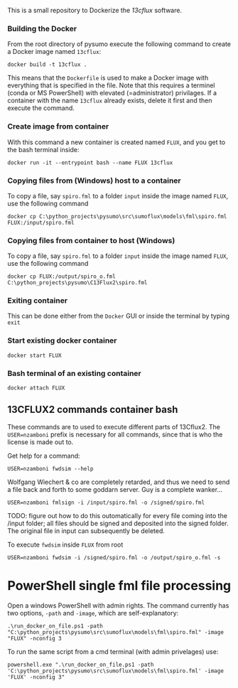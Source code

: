 This is a small repository to Dockerize the _13cflux_ software.

### Building the Docker
From the root directory of pysumo execute the following command to create a Docker image named `13cflux`:
```
docker build -t 13cflux .
```
This means that the `Dockerfile` is used to make a Docker image with everything that is specified in the file.
Note that this requires a terminel (conda or MS PowerShell) with elevated (=administrator) privilages.
If a container with the name `13cflux` already exists, delete it first and then execute the command.


### Create image from container
With this command a new container is created named `FLUX`, and you get to the bash terminal inside:
```
docker run -it --entrypoint bash --name FLUX 13cflux
```

### Copying files from (Windows) host to a container
To copy a file, say `spiro.fml` to a folder `input` inside the image named `FLUX`, use the following command
```
docker cp C:\python_projects\pysumo\src\sumoflux\models\fml\spiro.fml FLUX:/input/spiro.fml
```

### Copying files from container to host (Windows)
To copy a file, say `spiro.fml` to a folder `input` inside the image named `FLUX`, use the following command
```
docker cp FLUX:/output/spiro_o.fml C:\python_projects\pysumo\C13Flux2\spiro.fml
```

### Exiting container
This can be done either from the `Docker` GUI or inside the terminal by typing `exit`

### Start existing docker container
```
docker start FLUX
```

### Bash terminal of an existing container
```
docker attach FLUX
```

## 13CFLUX2 commands container bash

These commands are to used to execute different parts of 13Cflux2. The `USER=nzamboni` 
prefix is necessary for all commands, since that is who the license is made out to. 

Get help for a command:
```
USER=nzamboni fwdsim --help
```

Wolfgang Wiechert & co are completely retarded, and thus we need to send a file back and forth
to some goddarn server. Guy is a complete wanker...
```
USER=nzamboni fmlsign -i /input/spiro.fml -o /signed/spiro.fml
```
TODO: figure out how to do this outomatically for every file coming into the /input folder; 
all files should be signed and deposited into the signed folder. 
The original file in input can subsequently be deleted.

To execute `fwdsim` inside `FLUX` from root
```
USER=nzamboni fwdsim -i /signed/spiro.fml -o /output/spiro_o.fml -s
```

# PowerShell single fml file processing
Open a windows PowerShell with admin rights. 
The command currently has two options, `-path` and `-image`, which are self-explanatory:

```
.\run_docker_on_file.ps1 -path "C:\python_projects\pysumo\src\sumoflux\models\fml\spiro.fml" -image "FLUX" -nconfig 3
```

To run the same script from a cmd terminal (with admin privelages) use:

```
powershell.exe ".\run_docker_on_file.ps1 -path 'C:\python_projects\pysumo\src\sumoflux\models\fml\spiro.fml' -image 'FLUX' -nconfig 3"
```